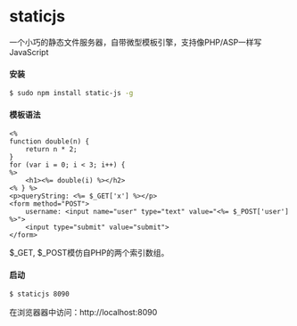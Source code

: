 staticjs
========

一个小巧的静态文件服务器，自带微型模板引擎，支持像PHP/ASP一样写JavaScript

#### 安装
```bash
$ sudo npm install static-js -g
```

#### 模板语法
```
<%
function double(n) {
    return n * 2;
}
for (var i = 0; i < 3; i++) {
%>
    <h1><%= double(i) %></h2>
<% } %>
<p>queryString: <%= $_GET['x'] %></p>
<form method="POST">
    username: <input name="user" type="text" value="<%= $_POST['user'] %>">
    <input type="submit" value="submit">
</form>
```
$_GET, $_POST模仿自PHP的两个索引数组。

#### 启动
```bash
$ staticjs 8090
```
在浏览器器中访问：http://localhost:8090
